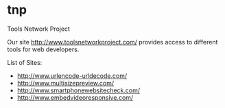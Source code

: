 # tnp
Tools Network Project

Our site http://www.toolsnetworkproject.com/ provides access to different tools for web developers.

List of Sites:
- http://www.urlencode-urldecode.com/
- http://www.multisizepreview.com/
- http://www.smartphonewebsitecheck.com/
- http://www.embedvideoresponsive.com/
